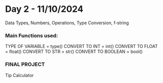 # Day 2 - 11/10/2024
Data Types, Numbers, Operations, Type Conversion, f-string

### Main Functions used:
TYPE OF VARIABLE = type()
CONVERT TO INT = int()
CONVERT TO FLOAT = float()
CONVERT TO STR = str()
CONVERT TO BOOLEAN = bool()

### FINAL PROJECT
Tip Calculator